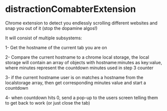 # distractionComabterExtension
 Chrome extension to detect you endlessly scrolling different websites and snap you out of it (stop the dopamine algos!)

It will consist of multiple subsystems:

1- Get the hostname of the current tab you are on

2- Compare the current hostname to a chrome local storage, the local storage will contain an array of objects with hostname:minutes as key:value, where minutes represent the countdown minutes used in step 3 counter

3- if the current hostname user is on matches a hostname from the localstorage array, then get corresponding minutes value and start a countdown

4- when countdown hits 0, send a pop-up to the users screen telling them to get back to work (or just close the tab)
